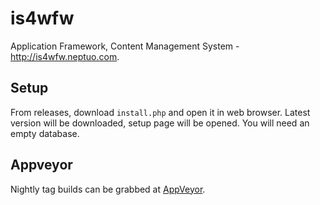 # is4wfw

Application Framework, Content Management System - http://is4wfw.neptuo.com.

## Setup

From releases, download `install.php` and open it in web browser. Latest version will be downloaded, setup page will be opened. You will need an empty database.

## Appveyor

Nightly tag builds can be grabbed at [AppVeyor](https://ci.appveyor.com/project/neptuo/is4wfw).
